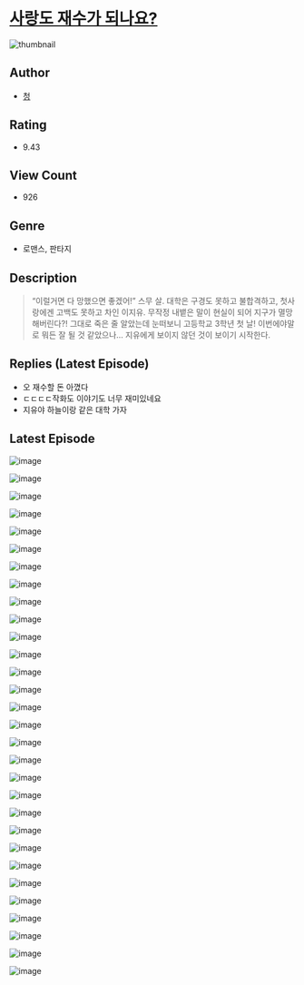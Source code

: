 # [사랑도 재수가 되나요?](https://comic.naver.com/challenge/list?titleId=810497)
![thumbnail](https://image-comic.pstatic.net/user_contents_data/challenge_comic/2023/05/23/366926/upload_3907211551328265271_480x623.jpeg)

## Author
- [청](https://comic.naver.com/artistTitle?id=366926)

## Rating
- 9.43

## View Count
- 926

## Genre
- 로맨스, 판타지

## Description
> “이럴거면 다 망했으면 좋겠어!” 스무 살. 대학은 구경도 못하고 불합격하고, 첫사랑에겐 고백도 못하고 차인 이지유. 무작정 내뱉은 말이 현실이 되어 지구가 멸망해버린다?! 그대로 죽은 줄 알았는데 눈떠보니 고등학교 3학년 첫 날! 이번에야말로 뭐든 잘 될 것 같았으나… 지유에게 보이지 않던 것이 보이기 시작한다.

## Replies (Latest Episode)
- 오 재수할 돈 아꼈다
- ㄷㄷㄷㄷ작화도 이야기도 너무 재미있네요
- 지유야 하늘이랑 같은 대학 가자

## Latest Episode
![image](https://image-comic.pstatic.net/user_contents_data/challenge_comic/2023/05/23/366926/upload_3978711679317140788.jpeg)

![image](https://image-comic.pstatic.net/user_contents_data/challenge_comic/2023/05/23/366926/upload_7234248168311252580.jpeg)

![image](https://image-comic.pstatic.net/user_contents_data/challenge_comic/2023/05/23/366926/upload_3846744101843252019.jpeg)

![image](https://image-comic.pstatic.net/user_contents_data/challenge_comic/2023/05/23/366926/upload_3702914576370708529.jpeg)

![image](https://image-comic.pstatic.net/user_contents_data/challenge_comic/2023/05/23/366926/upload_3775477958642316849.jpeg)

![image](https://image-comic.pstatic.net/user_contents_data/challenge_comic/2023/05/23/366926/upload_3979266052170605620.jpeg)

![image](https://image-comic.pstatic.net/user_contents_data/challenge_comic/2023/05/23/366926/upload_3906372619663992376.jpeg)

![image](https://image-comic.pstatic.net/user_contents_data/challenge_comic/2023/05/23/366926/upload_3919875716811404900.jpeg)

![image](https://image-comic.pstatic.net/user_contents_data/challenge_comic/2023/05/23/366926/upload_3834311941822899767.jpeg)

![image](https://image-comic.pstatic.net/user_contents_data/challenge_comic/2023/05/23/366926/upload_4134694991658575160.jpeg)

![image](https://image-comic.pstatic.net/user_contents_data/challenge_comic/2023/05/23/366926/upload_4123152322818093621.jpeg)

![image](https://image-comic.pstatic.net/user_contents_data/challenge_comic/2023/05/23/366926/upload_4063712930325489208.jpeg)

![image](https://image-comic.pstatic.net/user_contents_data/challenge_comic/2023/05/23/366926/upload_7017227472948323129.jpeg)

![image](https://image-comic.pstatic.net/user_contents_data/challenge_comic/2023/05/23/366926/upload_4121186421864489269.jpeg)

![image](https://image-comic.pstatic.net/user_contents_data/challenge_comic/2023/05/23/366926/upload_7161339556635488820.jpeg)

![image](https://image-comic.pstatic.net/user_contents_data/challenge_comic/2023/05/23/366926/upload_3847262878145328185.jpeg)

![image](https://image-comic.pstatic.net/user_contents_data/challenge_comic/2023/05/23/366926/upload_3918757535044089656.jpeg)

![image](https://image-comic.pstatic.net/user_contents_data/challenge_comic/2023/05/23/366926/upload_3905295110298155361.jpeg)

![image](https://image-comic.pstatic.net/user_contents_data/challenge_comic/2023/05/23/366926/upload_7148392807235334757.jpeg)

![image](https://image-comic.pstatic.net/user_contents_data/challenge_comic/2023/05/23/366926/upload_4122538808986264889.jpeg)

![image](https://image-comic.pstatic.net/user_contents_data/challenge_comic/2023/05/23/366926/upload_7089620422344587573.jpeg)

![image](https://image-comic.pstatic.net/user_contents_data/challenge_comic/2023/05/23/366926/upload_7234250161192526130.jpeg)

![image](https://image-comic.pstatic.net/user_contents_data/challenge_comic/2023/05/23/366926/upload_7077232233407657318.jpeg)

![image](https://image-comic.pstatic.net/user_contents_data/challenge_comic/2023/05/23/366926/upload_7004050922114724964.jpeg)

![image](https://image-comic.pstatic.net/user_contents_data/challenge_comic/2023/05/23/366926/upload_3991094397217747512.jpeg)

![image](https://image-comic.pstatic.net/user_contents_data/challenge_comic/2023/05/23/366926/upload_3631082391531302962.jpeg)

![image](https://image-comic.pstatic.net/user_contents_data/challenge_comic/2023/05/23/366926/upload_3832903274154242918.jpeg)

![image](https://image-comic.pstatic.net/user_contents_data/challenge_comic/2023/05/23/366926/upload_3691093743973786211.jpeg)

![image](https://image-comic.pstatic.net/user_contents_data/challenge_comic/2023/05/23/366926/upload_7147267817794253616.jpeg)

![image](https://image-comic.pstatic.net/user_contents_data/challenge_comic/2023/05/23/366926/upload_7017000952148342581.jpeg)
